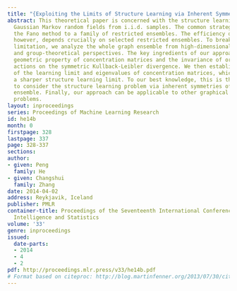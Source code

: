 ```yaml
---
title: "{Exploiting the Limits of Structure Learning via Inherent Symmetry}"
abstract: This theoretical paper is concerned with the structure learning limit for
  Gaussian Markov random fields from i.i.d. samples. The common strategy is applying
  the Fano method to a family of restricted ensembles. The efficiency of this method,
  however, depends crucially on selected restricted ensembles. To break through this
  limitation, we analyze the whole graph ensemble from high-dimensional geometric
  and group-theoretical perspectives. The key ingredients of our approach are the
  geometric property of concentration matrices and the invariance of orthogonal group
  actions on the symmetric Kullback-Leibler divergence. We then establish the connection
  of the learning limit and eigenvalues of concentration matrices, which leads to
  a sharper structure learning limit. To our best knowledge, this is the first paper
  to consider the structure learning problem via inherent symmetries of the whole
  ensemble. Finally, our approach can be applicable to other graphical structure learning
  problems.
layout: inproceedings
series: Proceedings of Machine Learning Research
id: he14b
month: 0
firstpage: 328
lastpage: 337
page: 328-337
sections: 
author:
- given: Peng
  family: He
- given: Changshui
  family: Zhang
date: 2014-04-02
address: Reykjavik, Iceland
publisher: PMLR
container-title: Proceedings of the Seventeenth International Conference on Artificial
  Intelligence and Statistics
volume: '33'
genre: inproceedings
issued:
  date-parts:
  - 2014
  - 4
  - 2
pdf: http://proceedings.mlr.press/v33/he14b.pdf
# Format based on citeproc: http://blog.martinfenner.org/2013/07/30/citeproc-yaml-for-bibliographies/
---
```

